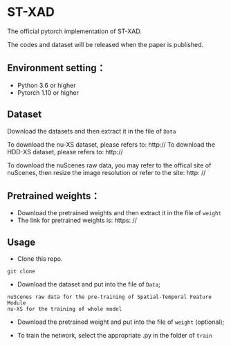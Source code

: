 # ST-XAD

The official pytorch implementation of ST-XAD.

The codes and dataset will be released when the paper is published.

## Environment setting：
* Python 3.6 or higher
* Pytorch 1.10 or higher

## Dataset
Download the datasets and then extract it in the file of `Data`

To download the nu-XS dataset, please refers to: http://
To download the HDD-XS dataset, please refers to: http://


To download the nuScenes raw data, you may refer to the offical site of nuScenes, then resize the image resolution or refer to the site: http: //

## Pretrained weights：
* Download the pretrained weights and then extract it in the file of `weight`
* The link for pretrained weights is: https: //

## Usage
* Clone this repo.
```
git clone 
```

* Download the dataset and put into the file of `Data`;
```
nuScenes raw data for the pre-training of Spatial-Temporal Feature Module
nu-XS for the training of whole model
```
* Download the pretrained weight and put into the file of `weight` (optional);

* To train the network, select the appropriate .py in the folder of `train`
```
